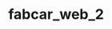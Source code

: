 # fabcar_web_2
<script src="https://code.jquery.com/jquery-3.5.1.slim.min.js" integrity="sha384-DfXdz2htPH0lsSSs5nCTpuj/zy4C+OGpamoFVy38MVBnE+IbbVYUew+OrCXaRkfj" crossorigin="anonymous"></script>
<script src="https://cdn.jsdelivr.net/npm/popper.js@1.16.0/dist/umd/popper.min.js" integrity="sha384-Q6E9RHvbIyZFJoft+2mJbHaEWldlvI9IOYy5n3zV9zzTtmI3UksdQRVvoxMfooAo" crossorigin="anonymous"></script>
<script src="https://stackpath.bootstrapcdn.com/bootstrap/4.5.0/js/bootstrap.min.js" integrity="sha384-OgVRvuATP1z7JjHLkuOU7Xw704+h835Lr+6QL9UvYjZE3Ipu6Tp75j7Bh/kR0JKI" crossorigin="anonymous"></script>
<!-- Bootstrap core JavaScript-->
<script src="vendor/jquery/jquery.min.js"></script>
<script src="vendor/bootstrap/js/bootstrap.bundle.min.js"></script>

<!-- Core plugin JavaScript-->
<script src="vendor/jquery-easing/jquery.easing.min.js"></script>

<!-- Custom scripts for all pages-->
<script src="js/sb-admin-2.min.js"></script>

<!-- Page level plugins -->
<script src="vendor/datatables/jquery.dataTables.min.js"></script>
<script src="vendor/datatables/dataTables.bootstrap4.min.js"></script>

<!-- Page level custom scripts -->
<script src="js/demo/datatables-demo.js"></script>
</body>
</html>
